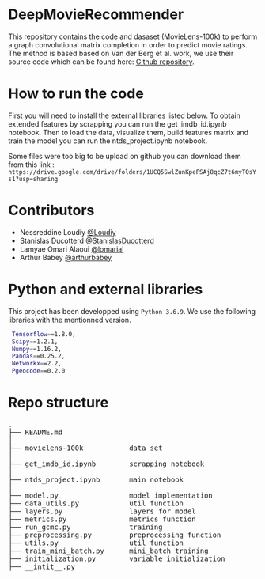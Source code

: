 # DeepMovieRecommender
This repository contains the code and dasaset (MovieLens-100k) to perform a graph convolutional matrix completion in order to predict movie ratings. The method is based based on Van der Berg et al. work, we use their source code which can be found here: [Github repository](https://www.github.com/riannevdberg/gc-mc).



 # How to run the code
 
 First you will need to install the external libraries listed below. 
 To obtain extended features by scrapping you can run the get_imdb_id.ipynb notebook.
 Then to load the data, visualize them, build features matrix and train the model you can run the ntds_project.ipynb notebook.

 Some files were too big to be upload on github you can download them from this link : `https://drive.google.com/drive/folders/1UCQ5SwlZunKpeFSAj8qcZ7t6myTOsYs1?usp=sharing`

 # Contributors

- Nessreddine Loudiy [@Loudiy](https://github.com/Loudiy)
- Stanislas Ducotterd [@StanislasDucotterd](https://github.com/StanislasDucotterd)
- Lamyae Omari Alaoui [@lomarial](https://github.com/lomarial)
- Arthur Babey [@arthurbabey](https://github.com/arthurbabey)

 # Python and external libraries

This project has been developped using `Python 3.6.9`.
We use the following libraries with the mentionned version.

```bash
 Tensorflow==1.8.0, 
 Scipy==1.2.1, 
 Numpy==1.16.2, 
 Pandas==0.25.2,
 Networkx==2.2,
 Pgeocode==0.2.0
```

 
 
# Repo structure
<pre>
.
├── README.md                   
│                           
├── movielens-100k           data set
│                               
├── get_imdb_id.ipynb        scrapping notebook
│  
├── ntds_project.ipynb       main notebook
│ 
├── model.py                 model implementation
├── data_utils.py            util function
├── layers.py                layers for model 
├── metrics.py               metrics function
├── run_gcmc.py              training 
├── preprocessing.py         preprocessing function
├── utils.py                 util function
├── train_mini_batch.py      mini_batch training
├── initialization.py        variable initialization
├── __intit__.py       

   
</pre>
